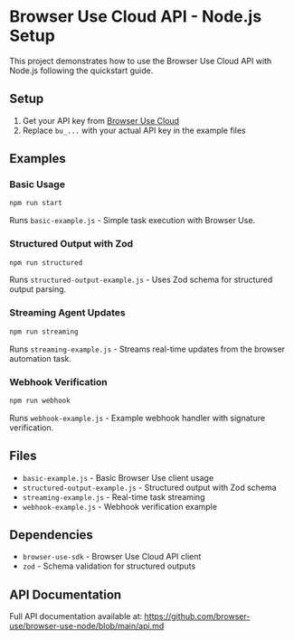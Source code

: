 # Browser Use Cloud API - Node.js Setup

This project demonstrates how to use the Browser Use Cloud API with Node.js following the quickstart guide.

## Setup

1. Get your API key from [Browser Use Cloud](https://cloud.browser-use.com/billing)
2. Replace `bu_...` with your actual API key in the example files

## Examples

### Basic Usage
```bash
npm run start
```
Runs `basic-example.js` - Simple task execution with Browser Use.

### Structured Output with Zod
```bash
npm run structured
```
Runs `structured-output-example.js` - Uses Zod schema for structured output parsing.

### Streaming Agent Updates
```bash
npm run streaming
```
Runs `streaming-example.js` - Streams real-time updates from the browser automation task.

### Webhook Verification
```bash
npm run webhook
```
Runs `webhook-example.js` - Example webhook handler with signature verification.

## Files

- `basic-example.js` - Basic Browser Use client usage
- `structured-output-example.js` - Structured output with Zod schema
- `streaming-example.js` - Real-time task streaming
- `webhook-example.js` - Webhook verification example

## Dependencies

- `browser-use-sdk` - Browser Use Cloud API client
- `zod` - Schema validation for structured outputs

## API Documentation

Full API documentation available at: https://github.com/browser-use/browser-use-node/blob/main/api.md